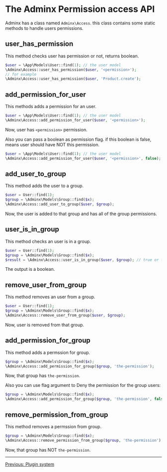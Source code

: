 # The Adminx Permission access API
Adminx has a class named `Adminx\Access`. this class contains some static methods to handle users permissions.

## user_has_permission
This method checks user has permission or not, returns boolean.

```php
$user = \App\Models\User::find(1); // the user model
\Adminx\Access::user_has_permission($user, '<permission>');
// for example
\Adminx\Access::user_has_permission($user, 'Product.create');
```

## add_permission_for_user
This methods adds a permission for an user.

```php
$user = \App\Models\User::find(1); // the user model
\Adminx\Access::add_permission_for_user($user, '<permission>');
```

Now, user has `<permission>` permission.

Also you can pass a boolean as permission flag. if this boolean is false, means user should have NOT this permission.

```php
$user = \App\Models\User::find(1); // the user model
\Adminx\Access::add_permission_for_user($user, '<permission>', false);
```

## add_user_to_group
This method adds the user to a group.

```php
$user = User::find(1);
$group = \Adminx\Models\Group::find($x);
\Adminx\Access::add_user_to_group($user, $group);
```

Now, the user is added to that group and has all of the group permissions.

## user_is_in_group
This method checks an user is in a group.

```php
$user = User::find(1);
$group = \Adminx\Models\Group::find($x);
$result = \Adminx\Access::user_is_in_group($user, $group); // true or false
```

The output is a boolean.

## remove_user_from_group
This method removes an user from a group.

```php
$user = User::find(1);
$group = \Adminx\Models\Group::find($x);
\Adminx\Access::remove_user_from_group($user, $group);
```

Now, user is removed from that group.

## add_permission_for_group
This method adds a permssion for group.

```php
$group = \Adminx\Models\Group::find($x);
\Adminx\Access::add_permission_for_group($group, 'the-permission');
```

Now, that group has `the-permission`.

Also you can use flag argument to Deny the permission for the group users:

```php
$group = \Adminx\Models\Group::find($x);
\Adminx\Access::add_permission_for_group($group, 'the-permission', false);
```

## remove_permission_from_group
This method removes a permssion from group.

```php
$group = \Adminx\Models\Group::find($x);
\Adminx\Access::remove_permission_from_group($group, 'the-permission');
```

Now, that group has NOT `the-permission`.

---

[Previous: Plugin system](06_plugins.md)
